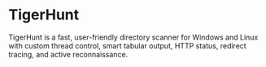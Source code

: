 # TigerHunt
TigerHunt is a fast, user-friendly directory scanner for Windows and Linux with custom thread control, smart tabular output, HTTP status, redirect tracing, and active reconnaissance.
